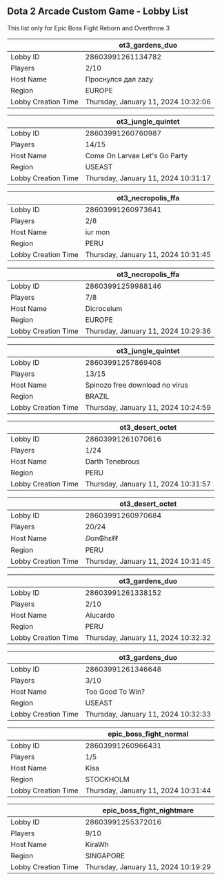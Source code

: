 ## Dota 2 Arcade Custom Game - Lobby List

This list only for Epic Boss Fight Reborn and Overthrow 3

|  | ot3_gardens_duo |
| ------ | ------ |
| Lobby ID | 28603991261134782 |
| Players | 2/10 |
| Host Name | Проснулся дал zazy |
| Region | EUROPE |
| Lobby Creation Time | Thursday, January 11, 2024 10:32:06 |


|  | ot3_jungle_quintet |
| ------ | ------ |
| Lobby ID | 28603991260760987 |
| Players | 14/15 |
| Host Name | Come On Larvae Let's Go Party |
| Region | USEAST |
| Lobby Creation Time | Thursday, January 11, 2024 10:31:17 |


|  | ot3_necropolis_ffa |
| ------ | ------ |
| Lobby ID | 28603991260973641 |
| Players | 2/8 |
| Host Name | iur mon |
| Region | PERU |
| Lobby Creation Time | Thursday, January 11, 2024 10:31:45 |


|  | ot3_necropolis_ffa |
| ------ | ------ |
| Lobby ID | 28603991259988146 |
| Players | 7/8 |
| Host Name | Dicrocelum |
| Region | EUROPE |
| Lobby Creation Time | Thursday, January 11, 2024 10:29:36 |


|  | ot3_jungle_quintet |
| ------ | ------ |
| Lobby ID | 28603991257869408 |
| Players | 13/15 |
| Host Name | Spinozo free download no virus |
| Region | BRAZIL |
| Lobby Creation Time | Thursday, January 11, 2024 10:24:59 |


|  | ot3_desert_octet |
| ------ | ------ |
| Lobby ID | 28603991261070616 |
| Players | 1/24 |
| Host Name | Darth Tenebrous |
| Region | PERU |
| Lobby Creation Time | Thursday, January 11, 2024 10:31:57 |


|  | ot3_desert_octet |
| ------ | ------ |
| Lobby ID | 28603991260970684 |
| Players | 20/24 |
| Host Name | ⅅαn₲hɛℓℓ |
| Region | PERU |
| Lobby Creation Time | Thursday, January 11, 2024 10:31:45 |


|  | ot3_gardens_duo |
| ------ | ------ |
| Lobby ID | 28603991261338152 |
| Players | 2/10 |
| Host Name | Alucardo |
| Region | PERU |
| Lobby Creation Time | Thursday, January 11, 2024 10:32:32 |


|  | ot3_gardens_duo |
| ------ | ------ |
| Lobby ID | 28603991261346648 |
| Players | 3/10 |
| Host Name | Too Good To Win? |
| Region | USEAST |
| Lobby Creation Time | Thursday, January 11, 2024 10:32:33 |


|  | epic_boss_fight_normal |
| ------ | ------ |
| Lobby ID | 28603991260966431 |
| Players | 1/5 |
| Host Name | Kisa |
| Region | STOCKHOLM |
| Lobby Creation Time | Thursday, January 11, 2024 10:31:44 |


|  | epic_boss_fight_nightmare |
| ------ | ------ |
| Lobby ID | 28603991255372016 |
| Players | 9/10 |
| Host Name | KiraWh |
| Region | SINGAPORE |
| Lobby Creation Time | Thursday, January 11, 2024 10:19:29 |


